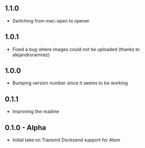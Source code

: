 ## 1.1.0

- Switching from mac-open to opener

## 1.0.1

- Fixed a bug where images could not be uploaded (thanks to alejandroramirez)

## 1.0.0

- Bumping version number since it seems to be working

## 0.1.1

- Improving the readme

## 0.1.0 - Alpha

- Initial take on Transmit Docksend support for Atom

